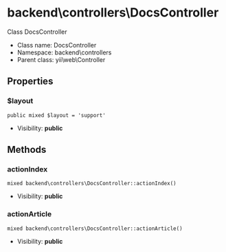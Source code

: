 backend\controllers\DocsController
===============

Class DocsController




* Class name: DocsController
* Namespace: backend\controllers
* Parent class: yii\web\Controller





Properties
----------


### $layout

    public mixed $layout = 'support'





* Visibility: **public**


Methods
-------


### actionIndex

    mixed backend\controllers\DocsController::actionIndex()





* Visibility: **public**




### actionArticle

    mixed backend\controllers\DocsController::actionArticle()





* Visibility: **public**



